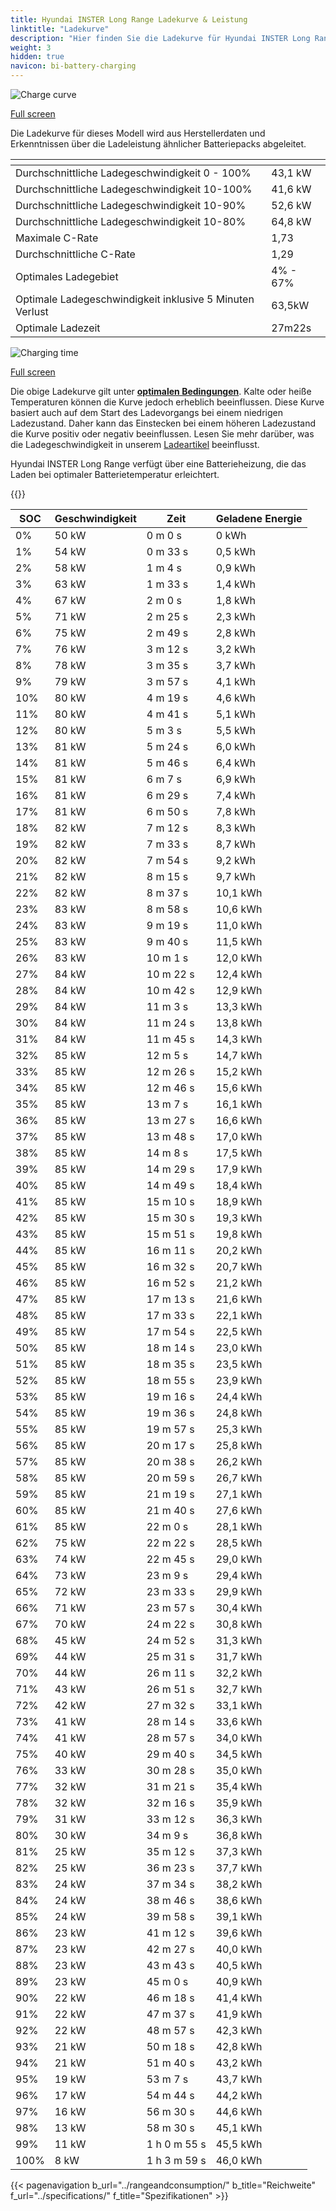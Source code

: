 ```yaml
---
title: Hyundai INSTER Long Range Ladekurve & Leistung
linktitle: "Ladekurve"
description: "Hier finden Sie die Ladekurve für Hyundai INSTER Long Range."
weight: 3
hidden: true
navicon: bi-battery-charging
---
```

<!-- markdownlint-disable MD033 -->
<!-- markdownlint-disable MD010 -->
<img src="/images/models/hyundai/inster/inster_long_range/chargingcurve.svg" alt="Charge curve" class="img-fluid">

[Full screen](/images/models/hyundai/inster/inster_long_range/chargingcurve.svg)


<div class="alert alert-primary" role="alert">
Die Ladekurve für dieses Modell wird aus Herstellerdaten und Erkenntnissen über die Ladeleistung ähnlicher Batteriepacks abgeleitet.
</div>
<div class="table-responsive">
<table class="table table-striped border">
	<thead>
		<tr>
			<th>
			</th>
			<th>
			</th>
		</tr>
	</thead>
	<tbody>
		<tr>
			<td>
				Durchschnittliche Ladegeschwindigkeit 0 - 100%
			</td>
			<td>
				43,1 kW
			</td>
		</tr>
		<tr>
			<td>
				Durchschnittliche Ladegeschwindigkeit 10-100%
			</td>
			<td>
				41,6 kW
			</td>
		</tr>
		<tr>
			<td>
				Durchschnittliche Ladegeschwindigkeit 10-90%
			</td>
			<td>
				52,6 kW
			</td>
		</tr>
		<tr>
			<td>
				Durchschnittliche Ladegeschwindigkeit 10-80%
			</td>
			<td>
				64,8 kW
			</td>
		</tr>
		<tr>
			<td>
				Maximale C-Rate
			</td>
			<td>
				1,73
			</td>
		</tr>
		<tr>
			<td>
				Durchschnittliche C-Rate
			</td>
			<td>
				1,29
			</td>
		</tr>
		<tr>
			<td>
				Optimales Ladegebiet
			</td>
			<td>
				4% - 67%
			</td>
		</tr>
		<tr>
			<td>
				Optimale Ladegeschwindigkeit inklusive 5 Minuten Verlust
			</td>
			<td>
				63,5kW
			</td>
		</tr>
		<tr>
			<td>
				Optimale Ladezeit
			</td>
			<td>
				27m22s
			</td>
		</tr>
	</tbody>
</table>
</div>
<img src="/images/models/hyundai/inster/inster_long_range/chargingtime.svg" alt="Charging time" class="img-fluid">

[Full screen](/images/models/hyundai/inster/inster_long_range/chargingtime.svg)


Die obige Ladekurve gilt unter **[optimalen Bedingungen](../../../../../technology/battery/charging/#temperature)**. Kalte oder heiße Temperaturen können die Kurve jedoch erheblich beeinflussen. Diese Kurve basiert auch auf dem Start des Ladevorgangs bei einem niedrigen Ladezustand. Daher kann das Einstecken bei einem höheren Ladezustand die Kurve positiv oder negativ beeinflussen. Lesen Sie mehr darüber, was die Ladegeschwindigkeit in unserem [Ladeartikel](../../../../../technology/battery/charging/) beeinflusst.


Hyundai INSTER Long Range verfügt über eine Batterieheizung, die das Laden bei optimaler Batterietemperatur erleichtert.


{{<evkxdisplayaddarticle />}}
<div class="table-responsive">
<table class="table table-striped border">
	<thead>
		<tr>
			<th>
				SOC
			</th>
			<th>
				Geschwindigkeit
			</th>
			<th>
				Zeit
			</th>
			<th>
				Geladene Energie
			</th>
		</tr>
	</thead>
	<tbody>
		<tr>
			<td>
				0%
			</td>
			<td>
				50 kW
			</td>
			<td>
				 0 m 0 s
			</td>
			<td>
				0 kWh
			</td>
		</tr>
		<tr>
			<td>
				1%
			</td>
			<td>
				54 kW
			</td>
			<td>
				 0 m 33 s
			</td>
			<td>
				0,5 kWh
			</td>
		</tr>
		<tr>
			<td>
				2%
			</td>
			<td>
				58 kW
			</td>
			<td>
				 1 m 4 s
			</td>
			<td>
				0,9 kWh
			</td>
		</tr>
		<tr>
			<td>
				3%
			</td>
			<td>
				63 kW
			</td>
			<td>
				 1 m 33 s
			</td>
			<td>
				1,4 kWh
			</td>
		</tr>
		<tr>
			<td>
				4%
			</td>
			<td>
				67 kW
			</td>
			<td>
				 2 m 0 s
			</td>
			<td>
				1,8 kWh
			</td>
		</tr>
		<tr>
			<td>
				5%
			</td>
			<td>
				71 kW
			</td>
			<td>
				 2 m 25 s
			</td>
			<td>
				2,3 kWh
			</td>
		</tr>
		<tr>
			<td>
				6%
			</td>
			<td>
				75 kW
			</td>
			<td>
				 2 m 49 s
			</td>
			<td>
				2,8 kWh
			</td>
		</tr>
		<tr>
			<td>
				7%
			</td>
			<td>
				76 kW
			</td>
			<td>
				 3 m 12 s
			</td>
			<td>
				3,2 kWh
			</td>
		</tr>
		<tr>
			<td>
				8%
			</td>
			<td>
				78 kW
			</td>
			<td>
				 3 m 35 s
			</td>
			<td>
				3,7 kWh
			</td>
		</tr>
		<tr>
			<td>
				9%
			</td>
			<td>
				79 kW
			</td>
			<td>
				 3 m 57 s
			</td>
			<td>
				4,1 kWh
			</td>
		</tr>
		<tr>
			<td>
				10%
			</td>
			<td>
				80 kW
			</td>
			<td>
				 4 m 19 s
			</td>
			<td>
				4,6 kWh
			</td>
		</tr>
		<tr>
			<td>
				11%
			</td>
			<td>
				80 kW
			</td>
			<td>
				 4 m 41 s
			</td>
			<td>
				5,1 kWh
			</td>
		</tr>
		<tr>
			<td>
				12%
			</td>
			<td>
				80 kW
			</td>
			<td>
				 5 m 3 s
			</td>
			<td>
				5,5 kWh
			</td>
		</tr>
		<tr>
			<td>
				13%
			</td>
			<td>
				81 kW
			</td>
			<td>
				 5 m 24 s
			</td>
			<td>
				6,0 kWh
			</td>
		</tr>
		<tr>
			<td>
				14%
			</td>
			<td>
				81 kW
			</td>
			<td>
				 5 m 46 s
			</td>
			<td>
				6,4 kWh
			</td>
		</tr>
		<tr>
			<td>
				15%
			</td>
			<td>
				81 kW
			</td>
			<td>
				 6 m 7 s
			</td>
			<td>
				6,9 kWh
			</td>
		</tr>
		<tr>
			<td>
				16%
			</td>
			<td>
				81 kW
			</td>
			<td>
				 6 m 29 s
			</td>
			<td>
				7,4 kWh
			</td>
		</tr>
		<tr>
			<td>
				17%
			</td>
			<td>
				81 kW
			</td>
			<td>
				 6 m 50 s
			</td>
			<td>
				7,8 kWh
			</td>
		</tr>
		<tr>
			<td>
				18%
			</td>
			<td>
				82 kW
			</td>
			<td>
				 7 m 12 s
			</td>
			<td>
				8,3 kWh
			</td>
		</tr>
		<tr>
			<td>
				19%
			</td>
			<td>
				82 kW
			</td>
			<td>
				 7 m 33 s
			</td>
			<td>
				8,7 kWh
			</td>
		</tr>
		<tr>
			<td>
				20%
			</td>
			<td>
				82 kW
			</td>
			<td>
				 7 m 54 s
			</td>
			<td>
				9,2 kWh
			</td>
		</tr>
		<tr>
			<td>
				21%
			</td>
			<td>
				82 kW
			</td>
			<td>
				 8 m 15 s
			</td>
			<td>
				9,7 kWh
			</td>
		</tr>
		<tr>
			<td>
				22%
			</td>
			<td>
				82 kW
			</td>
			<td>
				 8 m 37 s
			</td>
			<td>
				10,1 kWh
			</td>
		</tr>
		<tr>
			<td>
				23%
			</td>
			<td>
				83 kW
			</td>
			<td>
				 8 m 58 s
			</td>
			<td>
				10,6 kWh
			</td>
		</tr>
		<tr>
			<td>
				24%
			</td>
			<td>
				83 kW
			</td>
			<td>
				 9 m 19 s
			</td>
			<td>
				11,0 kWh
			</td>
		</tr>
		<tr>
			<td>
				25%
			</td>
			<td>
				83 kW
			</td>
			<td>
				 9 m 40 s
			</td>
			<td>
				11,5 kWh
			</td>
		</tr>
		<tr>
			<td>
				26%
			</td>
			<td>
				83 kW
			</td>
			<td>
				 10 m 1 s
			</td>
			<td>
				12,0 kWh
			</td>
		</tr>
		<tr>
			<td>
				27%
			</td>
			<td>
				84 kW
			</td>
			<td>
				 10 m 22 s
			</td>
			<td>
				12,4 kWh
			</td>
		</tr>
		<tr>
			<td>
				28%
			</td>
			<td>
				84 kW
			</td>
			<td>
				 10 m 42 s
			</td>
			<td>
				12,9 kWh
			</td>
		</tr>
		<tr>
			<td>
				29%
			</td>
			<td>
				84 kW
			</td>
			<td>
				 11 m 3 s
			</td>
			<td>
				13,3 kWh
			</td>
		</tr>
		<tr>
			<td>
				30%
			</td>
			<td>
				84 kW
			</td>
			<td>
				 11 m 24 s
			</td>
			<td>
				13,8 kWh
			</td>
		</tr>
		<tr>
			<td>
				31%
			</td>
			<td>
				84 kW
			</td>
			<td>
				 11 m 45 s
			</td>
			<td>
				14,3 kWh
			</td>
		</tr>
		<tr>
			<td>
				32%
			</td>
			<td>
				85 kW
			</td>
			<td>
				 12 m 5 s
			</td>
			<td>
				14,7 kWh
			</td>
		</tr>
		<tr>
			<td>
				33%
			</td>
			<td>
				85 kW
			</td>
			<td>
				 12 m 26 s
			</td>
			<td>
				15,2 kWh
			</td>
		</tr>
		<tr>
			<td>
				34%
			</td>
			<td>
				85 kW
			</td>
			<td>
				 12 m 46 s
			</td>
			<td>
				15,6 kWh
			</td>
		</tr>
		<tr>
			<td>
				35%
			</td>
			<td>
				85 kW
			</td>
			<td>
				 13 m 7 s
			</td>
			<td>
				16,1 kWh
			</td>
		</tr>
		<tr>
			<td>
				36%
			</td>
			<td>
				85 kW
			</td>
			<td>
				 13 m 27 s
			</td>
			<td>
				16,6 kWh
			</td>
		</tr>
		<tr>
			<td>
				37%
			</td>
			<td>
				85 kW
			</td>
			<td>
				 13 m 48 s
			</td>
			<td>
				17,0 kWh
			</td>
		</tr>
		<tr>
			<td>
				38%
			</td>
			<td>
				85 kW
			</td>
			<td>
				 14 m 8 s
			</td>
			<td>
				17,5 kWh
			</td>
		</tr>
		<tr>
			<td>
				39%
			</td>
			<td>
				85 kW
			</td>
			<td>
				 14 m 29 s
			</td>
			<td>
				17,9 kWh
			</td>
		</tr>
		<tr>
			<td>
				40%
			</td>
			<td>
				85 kW
			</td>
			<td>
				 14 m 49 s
			</td>
			<td>
				18,4 kWh
			</td>
		</tr>
		<tr>
			<td>
				41%
			</td>
			<td>
				85 kW
			</td>
			<td>
				 15 m 10 s
			</td>
			<td>
				18,9 kWh
			</td>
		</tr>
		<tr>
			<td>
				42%
			</td>
			<td>
				85 kW
			</td>
			<td>
				 15 m 30 s
			</td>
			<td>
				19,3 kWh
			</td>
		</tr>
		<tr>
			<td>
				43%
			</td>
			<td>
				85 kW
			</td>
			<td>
				 15 m 51 s
			</td>
			<td>
				19,8 kWh
			</td>
		</tr>
		<tr>
			<td>
				44%
			</td>
			<td>
				85 kW
			</td>
			<td>
				 16 m 11 s
			</td>
			<td>
				20,2 kWh
			</td>
		</tr>
		<tr>
			<td>
				45%
			</td>
			<td>
				85 kW
			</td>
			<td>
				 16 m 32 s
			</td>
			<td>
				20,7 kWh
			</td>
		</tr>
		<tr>
			<td>
				46%
			</td>
			<td>
				85 kW
			</td>
			<td>
				 16 m 52 s
			</td>
			<td>
				21,2 kWh
			</td>
		</tr>
		<tr>
			<td>
				47%
			</td>
			<td>
				85 kW
			</td>
			<td>
				 17 m 13 s
			</td>
			<td>
				21,6 kWh
			</td>
		</tr>
		<tr>
			<td>
				48%
			</td>
			<td>
				85 kW
			</td>
			<td>
				 17 m 33 s
			</td>
			<td>
				22,1 kWh
			</td>
		</tr>
		<tr>
			<td>
				49%
			</td>
			<td>
				85 kW
			</td>
			<td>
				 17 m 54 s
			</td>
			<td>
				22,5 kWh
			</td>
		</tr>
		<tr>
			<td>
				50%
			</td>
			<td>
				85 kW
			</td>
			<td>
				 18 m 14 s
			</td>
			<td>
				23,0 kWh
			</td>
		</tr>
		<tr>
			<td>
				51%
			</td>
			<td>
				85 kW
			</td>
			<td>
				 18 m 35 s
			</td>
			<td>
				23,5 kWh
			</td>
		</tr>
		<tr>
			<td>
				52%
			</td>
			<td>
				85 kW
			</td>
			<td>
				 18 m 55 s
			</td>
			<td>
				23,9 kWh
			</td>
		</tr>
		<tr>
			<td>
				53%
			</td>
			<td>
				85 kW
			</td>
			<td>
				 19 m 16 s
			</td>
			<td>
				24,4 kWh
			</td>
		</tr>
		<tr>
			<td>
				54%
			</td>
			<td>
				85 kW
			</td>
			<td>
				 19 m 36 s
			</td>
			<td>
				24,8 kWh
			</td>
		</tr>
		<tr>
			<td>
				55%
			</td>
			<td>
				85 kW
			</td>
			<td>
				 19 m 57 s
			</td>
			<td>
				25,3 kWh
			</td>
		</tr>
		<tr>
			<td>
				56%
			</td>
			<td>
				85 kW
			</td>
			<td>
				 20 m 17 s
			</td>
			<td>
				25,8 kWh
			</td>
		</tr>
		<tr>
			<td>
				57%
			</td>
			<td>
				85 kW
			</td>
			<td>
				 20 m 38 s
			</td>
			<td>
				26,2 kWh
			</td>
		</tr>
		<tr>
			<td>
				58%
			</td>
			<td>
				85 kW
			</td>
			<td>
				 20 m 59 s
			</td>
			<td>
				26,7 kWh
			</td>
		</tr>
		<tr>
			<td>
				59%
			</td>
			<td>
				85 kW
			</td>
			<td>
				 21 m 19 s
			</td>
			<td>
				27,1 kWh
			</td>
		</tr>
		<tr>
			<td>
				60%
			</td>
			<td>
				85 kW
			</td>
			<td>
				 21 m 40 s
			</td>
			<td>
				27,6 kWh
			</td>
		</tr>
		<tr>
			<td>
				61%
			</td>
			<td>
				85 kW
			</td>
			<td>
				 22 m 0 s
			</td>
			<td>
				28,1 kWh
			</td>
		</tr>
		<tr>
			<td>
				62%
			</td>
			<td>
				75 kW
			</td>
			<td>
				 22 m 22 s
			</td>
			<td>
				28,5 kWh
			</td>
		</tr>
		<tr>
			<td>
				63%
			</td>
			<td>
				74 kW
			</td>
			<td>
				 22 m 45 s
			</td>
			<td>
				29,0 kWh
			</td>
		</tr>
		<tr>
			<td>
				64%
			</td>
			<td>
				73 kW
			</td>
			<td>
				 23 m 9 s
			</td>
			<td>
				29,4 kWh
			</td>
		</tr>
		<tr>
			<td>
				65%
			</td>
			<td>
				72 kW
			</td>
			<td>
				 23 m 33 s
			</td>
			<td>
				29,9 kWh
			</td>
		</tr>
		<tr>
			<td>
				66%
			</td>
			<td>
				71 kW
			</td>
			<td>
				 23 m 57 s
			</td>
			<td>
				30,4 kWh
			</td>
		</tr>
		<tr>
			<td>
				67%
			</td>
			<td>
				70 kW
			</td>
			<td>
				 24 m 22 s
			</td>
			<td>
				30,8 kWh
			</td>
		</tr>
		<tr>
			<td>
				68%
			</td>
			<td>
				45 kW
			</td>
			<td>
				 24 m 52 s
			</td>
			<td>
				31,3 kWh
			</td>
		</tr>
		<tr>
			<td>
				69%
			</td>
			<td>
				44 kW
			</td>
			<td>
				 25 m 31 s
			</td>
			<td>
				31,7 kWh
			</td>
		</tr>
		<tr>
			<td>
				70%
			</td>
			<td>
				44 kW
			</td>
			<td>
				 26 m 11 s
			</td>
			<td>
				32,2 kWh
			</td>
		</tr>
		<tr>
			<td>
				71%
			</td>
			<td>
				43 kW
			</td>
			<td>
				 26 m 51 s
			</td>
			<td>
				32,7 kWh
			</td>
		</tr>
		<tr>
			<td>
				72%
			</td>
			<td>
				42 kW
			</td>
			<td>
				 27 m 32 s
			</td>
			<td>
				33,1 kWh
			</td>
		</tr>
		<tr>
			<td>
				73%
			</td>
			<td>
				41 kW
			</td>
			<td>
				 28 m 14 s
			</td>
			<td>
				33,6 kWh
			</td>
		</tr>
		<tr>
			<td>
				74%
			</td>
			<td>
				41 kW
			</td>
			<td>
				 28 m 57 s
			</td>
			<td>
				34,0 kWh
			</td>
		</tr>
		<tr>
			<td>
				75%
			</td>
			<td>
				40 kW
			</td>
			<td>
				 29 m 40 s
			</td>
			<td>
				34,5 kWh
			</td>
		</tr>
		<tr>
			<td>
				76%
			</td>
			<td>
				33 kW
			</td>
			<td>
				 30 m 28 s
			</td>
			<td>
				35,0 kWh
			</td>
		</tr>
		<tr>
			<td>
				77%
			</td>
			<td>
				32 kW
			</td>
			<td>
				 31 m 21 s
			</td>
			<td>
				35,4 kWh
			</td>
		</tr>
		<tr>
			<td>
				78%
			</td>
			<td>
				32 kW
			</td>
			<td>
				 32 m 16 s
			</td>
			<td>
				35,9 kWh
			</td>
		</tr>
		<tr>
			<td>
				79%
			</td>
			<td>
				31 kW
			</td>
			<td>
				 33 m 12 s
			</td>
			<td>
				36,3 kWh
			</td>
		</tr>
		<tr>
			<td>
				80%
			</td>
			<td>
				30 kW
			</td>
			<td>
				 34 m 9 s
			</td>
			<td>
				36,8 kWh
			</td>
		</tr>
		<tr>
			<td>
				81%
			</td>
			<td>
				25 kW
			</td>
			<td>
				 35 m 12 s
			</td>
			<td>
				37,3 kWh
			</td>
		</tr>
		<tr>
			<td>
				82%
			</td>
			<td>
				25 kW
			</td>
			<td>
				 36 m 23 s
			</td>
			<td>
				37,7 kWh
			</td>
		</tr>
		<tr>
			<td>
				83%
			</td>
			<td>
				24 kW
			</td>
			<td>
				 37 m 34 s
			</td>
			<td>
				38,2 kWh
			</td>
		</tr>
		<tr>
			<td>
				84%
			</td>
			<td>
				24 kW
			</td>
			<td>
				 38 m 46 s
			</td>
			<td>
				38,6 kWh
			</td>
		</tr>
		<tr>
			<td>
				85%
			</td>
			<td>
				24 kW
			</td>
			<td>
				 39 m 58 s
			</td>
			<td>
				39,1 kWh
			</td>
		</tr>
		<tr>
			<td>
				86%
			</td>
			<td>
				23 kW
			</td>
			<td>
				 41 m 12 s
			</td>
			<td>
				39,6 kWh
			</td>
		</tr>
		<tr>
			<td>
				87%
			</td>
			<td>
				23 kW
			</td>
			<td>
				 42 m 27 s
			</td>
			<td>
				40,0 kWh
			</td>
		</tr>
		<tr>
			<td>
				88%
			</td>
			<td>
				23 kW
			</td>
			<td>
				 43 m 43 s
			</td>
			<td>
				40,5 kWh
			</td>
		</tr>
		<tr>
			<td>
				89%
			</td>
			<td>
				23 kW
			</td>
			<td>
				 45 m 0 s
			</td>
			<td>
				40,9 kWh
			</td>
		</tr>
		<tr>
			<td>
				90%
			</td>
			<td>
				22 kW
			</td>
			<td>
				 46 m 18 s
			</td>
			<td>
				41,4 kWh
			</td>
		</tr>
		<tr>
			<td>
				91%
			</td>
			<td>
				22 kW
			</td>
			<td>
				 47 m 37 s
			</td>
			<td>
				41,9 kWh
			</td>
		</tr>
		<tr>
			<td>
				92%
			</td>
			<td>
				22 kW
			</td>
			<td>
				 48 m 57 s
			</td>
			<td>
				42,3 kWh
			</td>
		</tr>
		<tr>
			<td>
				93%
			</td>
			<td>
				21 kW
			</td>
			<td>
				 50 m 18 s
			</td>
			<td>
				42,8 kWh
			</td>
		</tr>
		<tr>
			<td>
				94%
			</td>
			<td>
				21 kW
			</td>
			<td>
				 51 m 40 s
			</td>
			<td>
				43,2 kWh
			</td>
		</tr>
		<tr>
			<td>
				95%
			</td>
			<td>
				19 kW
			</td>
			<td>
				 53 m 7 s
			</td>
			<td>
				43,7 kWh
			</td>
		</tr>
		<tr>
			<td>
				96%
			</td>
			<td>
				17 kW
			</td>
			<td>
				 54 m 44 s
			</td>
			<td>
				44,2 kWh
			</td>
		</tr>
		<tr>
			<td>
				97%
			</td>
			<td>
				16 kW
			</td>
			<td>
				 56 m 30 s
			</td>
			<td>
				44,6 kWh
			</td>
		</tr>
		<tr>
			<td>
				98%
			</td>
			<td>
				13 kW
			</td>
			<td>
				 58 m 30 s
			</td>
			<td>
				45,1 kWh
			</td>
		</tr>
		<tr>
			<td>
				99%
			</td>
			<td>
				11 kW
			</td>
			<td>
				1 h 0 m 55 s
			</td>
			<td>
				45,5 kWh
			</td>
		</tr>
		<tr>
			<td>
				100%
			</td>
			<td>
				8 kW
			</td>
			<td>
				1 h 3 m 59 s
			</td>
			<td>
				46,0 kWh
			</td>
		</tr>
	</tbody>
</table>
</div>


{{< pagenavigation b_url="../rangeandconsumption/" b_title="Reichweite" f_url="../specifications/" f_title="Spezifikationen" >}}
